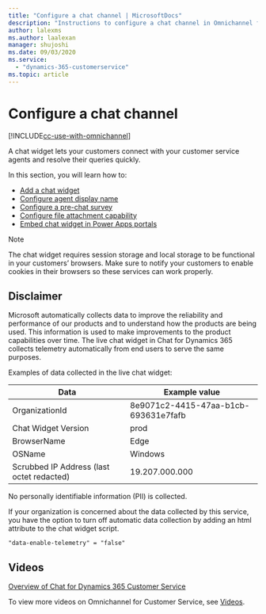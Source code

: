 ```yaml
---
title: "Configure a chat channel | MicrosoftDocs"
description: "Instructions to configure a chat channel in Omnichannel for Customer Service."
author: lalexms
ms.author: laalexan
manager: shujoshi
ms.date: 09/03/2020
ms.service: 
  - "dynamics-365-customerservice"
ms.topic: article
---
```


# Configure a chat channel

[!INCLUDE[cc-use-with-omnichannel](../../includes/cc-use-with-omnichannel.md)]

A chat widget lets your customers connect with your customer service agents and resolve their queries quickly.

In this section, you will learn how to:

- [Add a chat widget](add-chat-widget.md)
- [Configure agent display name](agent-display-name.md)
- [Configure a pre-chat survey](configure-pre-chat-survey.md)
- [Configure file attachment capability](configure-file-attachment.md)
- [Embed chat widget in Power Apps portals](embed-chat-widget-portal.md)

> [!NOTE]
> The chat widget requires session storage and local storage to be functional in your customers’ browsers. Make sure to notify your customers to enable cookies in their browsers so these services can work properly.

## Disclaimer

Microsoft automatically collects data to improve the reliability and performance of our products and to understand how the products are being used. This information is used to make improvements to the product capabilities over time. The live chat widget in Chat for Dynamics 365 collects telemetry automatically from end users to serve the same purposes. 

Examples of data collected in the live chat widget:

| Data | Example value |
|---------------|------------------------|
| OrganizationId | 8e9071c2-4415-47aa-b1cb-693631e7fafb |
| Chat Widget Version | prod |
| BrowserName | Edge |
| OSName | Windows |
| Scrubbed IP Address (last octet redacted) | 19.207.000.000 | 
    
No personally identifiable information (PII) is collected.  

If your organization is concerned about the data collected by this service, you have the option to turn off automatic data collection by adding an html attribute to the chat widget script. 

`"data-enable-telemetry" = "false"`

## Videos

[Overview of Chat for Dynamics 365 Customer Service](https://go.microsoft.com/fwlink/p/?linkid=2097416)

To view more videos on Omnichannel for Customer Service, see [Videos](../videos.md).
